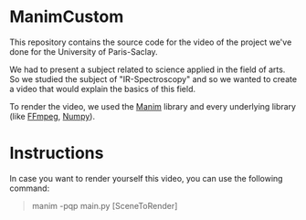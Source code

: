 # ManimCustom
This repository contains the source code for the video of the project we've done 
for the University of Paris-Saclay.

We had to present a subject related to science applied in the field of arts. So we studied 
the subject of "IR-Spectroscopy" and so we wanted to create a video that would explain the basics of this field.

To render the video, we used the [Manim](https://www.manim.community/) library and every underlying library 
(like [FFmpeg](https://www.ffmpeg.org/), [Numpy](https://www.numpy.org/)). 

# Instructions
In case you want to render yourself this video, you can use the following command:
> manim -pqp main.py [SceneToRender]
